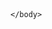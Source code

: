 <html>
	<header>	
	</header>
	<body>
		<style type='text/css'>
	.embeddedServiceHelpButton .helpButton .uiButton {
		background-color: #21ED8B;
		font-family: "Helvetica", sans-serif;
	}
	.embeddedServiceHelpButton .helpButton .uiButton:focus {
		outline: 1px solid #21ED8B;
	}
</style>

<script type='text/javascript' src='https://service.force.com/embeddedservice/5.0/esw.min.js'></script>
<script type='text/javascript'>
	var initESW = function(gslbBaseURL) {
		embedded_svc.settings.displayHelpButton = true; //Or false
		embedded_svc.settings.language = ''; //For example, enter 'en' or 'en-US'

		//embedded_svc.settings.defaultMinimizedText = '...'; //(Defaults to Chat with an Expert)
		//embedded_svc.settings.disabledMinimizedText = '...'; //(Defaults to Agent Offline)

		//embedded_svc.settings.loadingText = ''; //(Defaults to Loading)
		//embedded_svc.settings.storageDomain = 'yourdomain.com'; //(Sets the domain for your deployment so that visitors can navigate subdomains during a chat session)

		// Settings for Chat
		//embedded_svc.settings.directToButtonRouting = function(prechatFormData) {
			// Dynamically changes the button ID based on what the visitor enters in the pre-chat form.
			// Returns a valid button ID.
		//};
		//embedded_svc.settings.prepopulatedPrechatFields = {}; //Sets the auto-population of pre-chat form fields
		//embedded_svc.settings.fallbackRouting = []; //An array of button IDs, user IDs, or userId_buttonId
		//embedded_svc.settings.offlineSupportMinimizedText = '...'; //(Defaults to Contact Us)

		embedded_svc.settings.enabledFeatures = ['LiveAgent'];
		embedded_svc.settings.entryFeature = 'LiveAgent';

		embedded_svc.init(
			'https://cunning-bear-snzeo3-dev-ed.my.salesforce.com',
			'https://cunning-bear-snzeo3-dev-ed.my.site.com/testhelpcenter',
			gslbBaseURL,
			'00D5i00000AeOsE',
			'Chat_Team_1',
			{
				baseLiveAgentContentURL: 'https://c.la2-c2-hnd.salesforceliveagent.com/content',
				deploymentId: '5725i000000p5gj',
				buttonId: '5735i000000YK8H',
				baseLiveAgentURL: 'https://d.la2-c2-hnd.salesforceliveagent.com/chat',
				eswLiveAgentDevName: 'Chat_Team_1',
				isOfflineSupportEnabled: false
			}
		);
	};

	if (!window.embedded_svc) {
		var s = document.createElement('script');
		s.setAttribute('src', 'https://cunning-bear-snzeo3-dev-ed.my.salesforce.com/embeddedservice/5.0/esw.min.js');
		s.onload = function() {
			initESW(null);
		};
		document.body.appendChild(s);
	} else {
		initESW('https://service.force.com');
	}
</script>
	</body>
</html>

